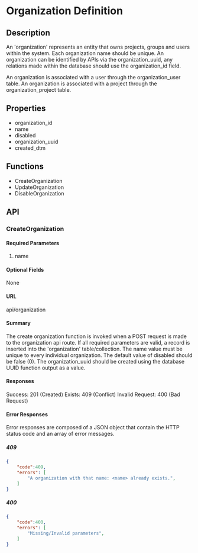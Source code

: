# Organization Definition

## Description

An 'organization' represents an entity that owns projects, groups and users within the system. Each organization name should be unique. An organization can be identified by APIs via the organization_uuid, any relations made within the database should use the organization_id field.

An organization is associated with a user through the organization_user table.
An organization is associated with a project through the organization_project table.

## Properties

* organization_id
* name
* disabled
* organization_uuid
* created_dtm

## Functions

* CreateOrganization
* UpdateOrganization
* DisableOrganization

## API

### CreateOrganization

#### Required Parameters

1. name

#### Optional Fields

None

#### URL

api/organization

#### Summary

The create organization function is invoked when a POST request is made to the organization api route. If all required parameters are valid, a record is inserted into the 'organization' table/collection.
The name value must be unique to every individual organization. The default value of disabled should be false (0).
The organization_uuid should be created using the database UUID function output as a value.

#### Responses

Success: 201 (Created)
Exists:  409 (Conflict)
Invalid Request: 400 (Bad Request)

#### Error Responses

Error responses are composed of a JSON object that contain
the HTTP status code and an array of error messages.

##### 409

~~~~json
{
    "code":409,
    "errors": [
        "A organization with that name: <name> already exists.",
    ]
}
~~~~

##### 400

~~~~json
{
    "code":400,
    "errors": [
        "Missing/Invalid parameters",
    ]
}
~~~~
